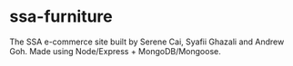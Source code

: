 # ssa-furniture
The SSA e-commerce site built by Serene Cai, Syafii Ghazali and Andrew Goh. Made using Node/Express + MongoDB/Mongoose.
